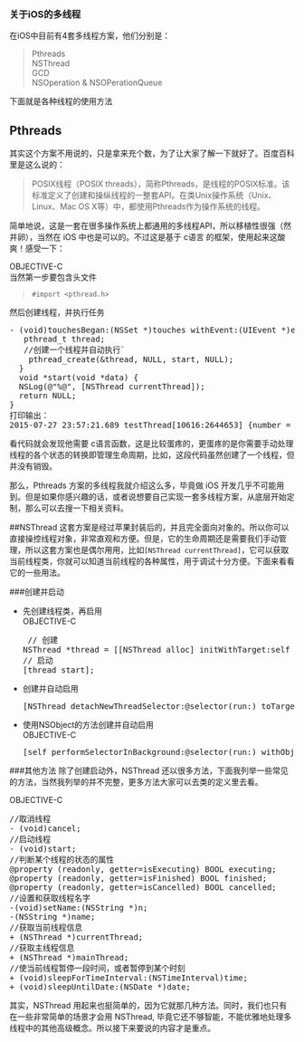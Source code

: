 
### 关于iOS的多线程
在iOS中目前有4套多线程方案，他们分别是：</br>
> Pthreads</br>
> NSThread</br>
> GCD</br>
> NSOperation & NSOPerationQueue</br>

下面就是各种线程的使用方法

## Pthreads
其实这个方案不用说的，只是拿来充个数，为了让大家了解一下就好了。百度百科里是这么说的：

>POSIX线程（POSIX threads），简称Pthreads，是线程的POSIX标准。该标准定义了创建和操纵线程的一整套API。在类Unix操作系统（Unix、Linux、Mac OS X等）中，都使用Pthreads作为操作系统的线程。

简单地说，这是一套在很多操作系统上都通用的多线程API，所以移植性很强（然并卵），当然在 iOS 中也是可以的。不过这是基于 c语言 的框架，使用起来这酸爽！感受一下：

OBJECTIVE-C</br>
当然第一步要包含头文件</br>
> `#import <pthread.h>`

然后创建线程，并执行任务</br>
 <pre>- (void)touchesBegan:(NSSet *)touches withEvent:(UIEvent *)event {
   pthread_t thread;
   //创建一个线程并自动执行`
    pthread_create(&thread, NULL, start, NULL);
  } 
  void *start(void *data) {
  NSLog(@"%@", [NSThread currentThread]);
  return NULL;
}
打印输出：
2015-07-27 23:57:21.689 testThread[10616:2644653] <NSThread: 0x7fbb48d33690>{number = 2, name = (null)}
</pre>
看代码就会发现他需要 c语言函数，这是比较蛋疼的，更蛋疼的是你需要手动处理线程的各个状态的转换即管理生命周期，比如，这段代码虽然创建了一个线程，但并没有销毁。

那么，Pthreads 方案的多线程我就介绍这么多，毕竟做 iOS 开发几乎不可能用到。但是如果你感兴趣的话，或者说想要自己实现一套多线程方案，从底层开始定制，那么可以去搜一下相关资料。

##NSThread
这套方案是经过苹果封装后的，并且完全面向对象的。所以你可以直接操控线程对象，非常直观和方便。但是，它的生命周期还是需要我们手动管理，所以这套方案也是偶尔用用，比如`[NSThread currentThread]`，它可以获取当前线程类，你就可以知道当前线程的各种属性，用于调试十分方便。下面来看看它的一些用法。

###创建并启动
* 先创建线程类，再启用</br>
  OBJECTIVE-C
   <pre> // 创建
  NSThread *thread = [[NSThread alloc] initWithTarget:self selector:@selector(run:) object:nil];
  // 启动
  [thread start];
  </pre>
* 创建并自动启用
  <pre>
  [NSThread detachNewThreadSelector:@selector(run:) toTarget:self withObject:nil];
  </pre>
* 使用NSObject的方法创建并自动启用<br>
  OBJECTIVE-C
  <pre>[self performSelectorInBackground:@selector(run:) withObject:nil];</pre>
  
###其他方法
除了创建启动外，NSThread 还以很多方法，下面我列举一些常见的方法，当然我列举的并不完整，更多方法大家可以去类的定义里去看。

OBJECTIVE-C  
<pre>
//取消线程
- (void)cancel;
//启动线程
- (void)start;
//判断某个线程的状态的属性
@property (readonly, getter=isExecuting) BOOL executing;
@property (readonly, getter=isFinished) BOOL finished;
@property (readonly, getter=isCancelled) BOOL cancelled;
//设置和获取线程名字
-(void)setName:(NSString *)n;
-(NSString *)name;
//获取当前线程信息
+ (NSThread *)currentThread;
//获取主线程信息
+ (NSThread *)mainThread;
//使当前线程暂停一段时间，或者暂停到某个时刻
+ (void)sleepForTimeInterval:(NSTimeInterval)time;
+ (void)sleepUntilDate:(NSDate *)date;</pre>

其实，NSThread 用起来也挺简单的，因为它就那几种方法。同时，我们也只有在一些非常简单的场景才会用 NSThread, 毕竟它还不够智能，不能优雅地处理多线程中的其他高级概念。所以接下来要说的内容才是重点。